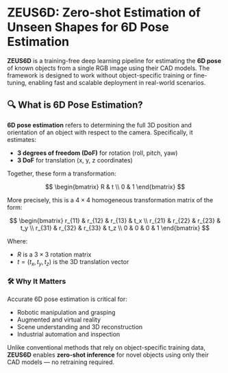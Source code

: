 # ZEUS6D: Zero-shot Estimation of Unseen Shapes for 6D Pose Estimation

**ZEUS6D** is a training-free deep learning pipeline for estimating the **6D pose** of known objects from a single RGB image using their CAD models. The framework is designed to work without object-specific training or fine-tuning, enabling fast and scalable deployment in real-world scenarios.

## 🔍 What is 6D Pose Estimation?

**6D pose estimation** refers to determining the full 3D position and orientation of an object with respect to the camera. Specifically, it estimates:
- **3 degrees of freedom (DoF)** for rotation (roll, pitch, yaw)
- **3 DoF** for translation (x, y, z coordinates)

Together, these form a transformation:

$$
\begin{bmatrix}
R & t \\
0 & 1
\end{bmatrix}
$$

More precisely, this is a $4 \times 4$ homogeneous transformation matrix of the form:

$$
\begin{bmatrix}
r_{11} & r_{12} & r_{13} & t_x \\
r_{21} & r_{22} & r_{23} & t_y \\
r_{31} & r_{32} & r_{33} & t_z \\
0 & 0 & 0 & 1
\end{bmatrix}
$$

Where:
- $R$ is a $3 \times 3$ rotation matrix
- $t = (t_x, t_y, t_z)$ is the 3D translation vector

### 🛠 Why It Matters

Accurate 6D pose estimation is critical for:
- Robotic manipulation and grasping
- Augmented and virtual reality
- Scene understanding and 3D reconstruction
- Industrial automation and inspection

Unlike conventional methods that rely on object-specific training data, **ZEUS6D** enables **zero-shot inference** for novel objects using only their CAD models — no retraining required.
